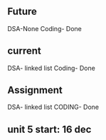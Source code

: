 ## Future

DSA-None
Coding- Done

## current

DSA- linked list
Coding- Done

## Assignment

DSA- linked list
CODING- Done

## unit 5 start: 16 dec
